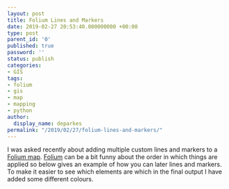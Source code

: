 ```yaml
---
layout: post
title: Folium Lines and Markers
date: 2019-02-27 20:53:40.000000000 +00:00
type: post
parent_id: '0'
published: true
password: ''
status: publish
categories:
- GIS
tags:
- folium
- gis
- map
- mapping
- python
author:
  display_name: deparkes
permalink: "/2019/02/27/folium-lines-and-markers/"
---
```

I was asked recently about adding multiple custom lines and markers to a <a href="{{site.baseurl}}/2016/05/13/python-leaflet-map-folium/">Folium map</a>.
<a href="https://github.com/python-visualization/folium">Folium</a> can be a bit funny about the order in which things are applied so below gives an example of how you can later lines and markers.
To make it easier to see which elements are which in the final output I have added some different colours.
<script src="https://gist.github.com/deparkes/eb064bf6fdebf5a06441cd3776d74466.js"></script>
